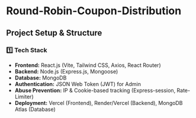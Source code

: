 # Round-Robin-Coupon-Distribution

## Project Setup & Structure
### 1️⃣ Tech Stack
- **Frontend:** React.js (Vite, Tailwind CSS, Axios, React Router)
- **Backend:** Node.js (Express.js, Mongoose)
- **Database:** MongoDB
- **Authentication:** JSON Web Token (JWT) for Admin
- **Abuse Prevention:** IP & Cookie-based tracking (Express-session, Rate-Limiter)
- **Deployment:** Vercel (Frontend), Render/Vercel (Backend), MongoDB Atlas (Database)